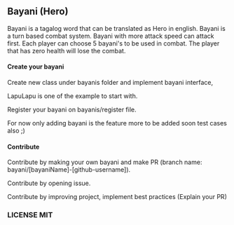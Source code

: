 ## Bayani (Hero)

Bayani is a tagalog word that can be translated as Hero in english.
Bayani is a turn based combat system. Bayani with more attack speed
can attack first. Each player can choose 5 bayani's to be used in combat.
The player that has zero health will lose the combat.

#### Create your bayani

Create new class under bayanis folder and implement bayani interface,

LapuLapu is one of the example to start with.

Register your bayani on bayanis/register file.

For now only adding bayani is the feature more to be added soon test cases also ;)

#### Contribute

Contribute by making your own bayani and make PR (branch name: bayani/[bayaniName]-[github-username]).

Contribute by opening issue.

Contribute by improving project, implement best practices (Explain your PR)

### LICENSE MIT